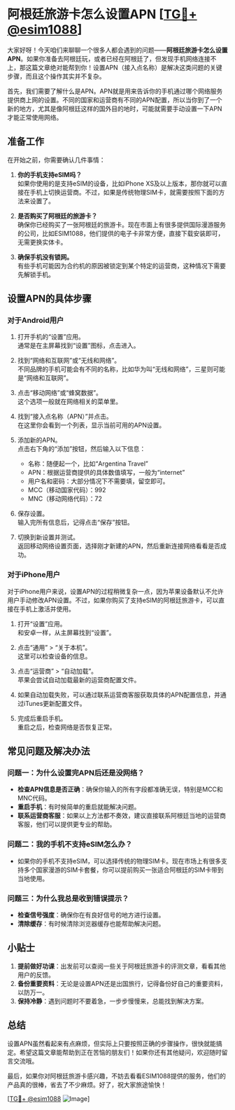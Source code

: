 # 阿根廷旅游卡怎么设置APN [[TG💪+ @esim1088](https://t.me/s/esim1088)]

大家好呀！今天咱们来聊聊一个很多人都会遇到的问题——**阿根廷旅游卡怎么设置APN**。如果你准备去阿根廷玩，或者已经在阿根廷了，但发现手机网络连接不上，那这篇文章绝对能帮到你！设置APN（接入点名称）是解决这类问题的关键步骤，而且这个操作其实并不复杂。

首先，我们需要了解什么是APN。APN就是用来告诉你的手机通过哪个网络服务提供商上网的设置。不同的国家和运营商有不同的APN配置，所以当你到了一个新的地方，尤其是像阿根廷这样的国外目的地时，可能就需要手动设置一下APN才能正常使用网络。

## 准备工作

在开始之前，你需要确认几件事情：

1. **你的手机支持eSIM吗？**  
   如果你使用的是支持eSIM的设备，比如iPhone XS及以上版本，那你就可以直接在手机上切换运营商。不过，如果是传统物理SIM卡，就需要按照下面的方法来设置了。

2. **是否购买了阿根廷的旅游卡？**  
   确保你已经购买了一张阿根廷的旅游卡。现在市面上有很多提供国际漫游服务的公司，比如ESIM1088，他们提供的电子卡非常方便，直接下载安装即可，无需更换实体卡。

3. **确保手机没有锁网。**  
   有些手机可能因为合约机的原因被锁定到某个特定的运营商，这种情况下需要先解锁手机。

## 设置APN的具体步骤

### 对于Android用户

1. 打开手机的“设置”应用。  
   通常是在主屏幕找到“设置”图标，点击进入。

2. 找到“网络和互联网”或“无线和网络”。  
   不同品牌的手机可能会有不同的名称，比如华为叫“无线和网络”，三星则可能是“网络和互联网”。

3. 点击“移动网络”或“蜂窝数据”。  
   这个选项一般就在网络相关的菜单里。

4. 找到“接入点名称（APN）”并点击。  
   在这里你会看到一个列表，显示当前可用的APN设置。

5. 添加新的APN。  
   点击右下角的“添加”按钮，然后输入以下信息：
   - 名称：随便起一个，比如“Argentina Travel”
   - APN：根据运营商提供的具体数值填写，一般为“internet”
   - 用户名和密码：大部分情况下不需要填，留空即可。
   - MCC（移动国家代码）：992
   - MNC（移动网络代码）：72

6. 保存设置。  
   输入完所有信息后，记得点击“保存”按钮。

7. 切换到新设置并测试。  
   返回移动网络设置页面，选择刚才新建的APN，然后重新连接网络看看是否成功。

### 对于iPhone用户

对于iPhone用户来说，设置APN的过程稍微复杂一点，因为苹果设备默认不允许用户手动修改APN设置。不过，如果你购买了支持eSIM的阿根廷旅游卡，可以直接在手机上激活并使用。

1. 打开“设置”应用。  
   和安卓一样，从主屏幕找到“设置”。

2. 点击“通用” > “关于本机”。  
   这里可以检查设备的信息。

3. 点击“运营商” > “自动加载”。  
   苹果会尝试自动加载最新的运营商配置文件。

4. 如果自动加载失败，可以通过联系运营商客服获取具体的APN配置信息，并通过iTunes更新配置文件。

5. 完成后重启手机。  
   重启之后，检查网络是否恢复正常。

## 常见问题及解决办法

### 问题一：为什么设置完APN后还是没网络？

- **检查APN信息是否正确**：确保你输入的所有字段都准确无误，特别是MCC和MNC代码。
- **重启手机**：有时候简单的重启就能解决问题。
- **联系运营商客服**：如果以上方法都不奏效，建议直接联系阿根廷当地的运营商客服，他们可以提供更专业的帮助。

### 问题二：我的手机不支持eSIM怎么办？

- 如果你的手机不支持eSIM，可以选择传统的物理SIM卡。现在市场上有很多支持多个国家漫游的SIM卡套餐，你可以提前购买一张适合阿根廷的SIM卡带到当地使用。

### 问题三：为什么我总是收到错误提示？

- **检查信号强度**：确保你在有良好信号的地方进行设置。
- **清除缓存**：有时候清除浏览器缓存也能帮助解决问题。

## 小贴士

1. **提前做好功课**：出发前可以查阅一些关于阿根廷旅游卡的评测文章，看看其他用户的反馈。
2. **备份重要资料**：无论是设置APN还是出国旅行，记得备份好自己的重要资料，以防万一。
3. **保持冷静**：遇到问题时不要着急，一步步慢慢来，总能找到解决方案。

## 总结

设置APN虽然看起来有点麻烦，但实际上只要按照正确的步骤操作，很快就能搞定。希望这篇文章能帮助到正在苦恼的朋友们！如果你还有其他疑问，欢迎随时留言交流哦。

最后，如果你对阿根廷旅游卡感兴趣，不妨去看看ESIM1088提供的服务，他们的产品真的很棒，省去了不少麻烦。好了，祝大家旅途愉快！

[[TG💪+ @esim1088](https://t.me/s/esim1088) ![Image](https://i.postimg.cc/4NQfJmqS/Snipaste-2025-05-13-00-14-12.png)]